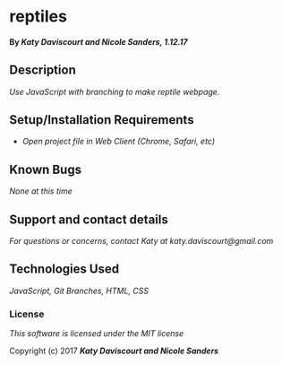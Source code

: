 # reptiles

#### By _**Katy Daviscourt and Nicole Sanders,** 1.12.17_

## Description

_Use JavaScript with branching to make reptile webpage._

## Setup/Installation Requirements

* _Open project file in Web Client (Chrome, Safari, etc)_

## Known Bugs

_None at this time_

## Support and contact details

_For questions or concerns, contact Katy at katy.daviscourt@gmail.com_

## Technologies Used

_JavaScript, Git Branches, HTML, CSS_

### License

*This software is licensed under the MIT license*

Copyright (c) 2017 **_Katy Daviscourt and Nicole Sanders_**
